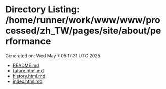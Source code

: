 # Directory Listing: /home/runner/work/www/www/processed/zh_TW/pages/site/about/performance
Generated on: Wed May  7 05:17:31 UTC 2025

- [README.md](README.md)
- [future.html.md](future.html.md)
- [history.html.md](history.html.md)
- [index.html.md](index.html.md)
